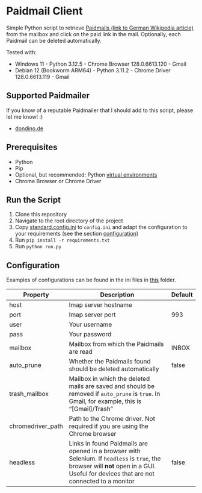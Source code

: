 # Paidmail Client

Simple Python script to retrieve [Paidmails (link to German Wikipedia article)](https://de.wikipedia.org/wiki/Paidmail) from the mailbox and click on the paid link in the mail. Optionally, each Paidmail can be deleted automatically.

Tested with:

- Windows 11 - Python 3.12.5 - Chrome Browser 128.0.6613.120 - Gmail
- Debian 12 (Bookworm ARM64) - Python 3.11.2 - Chrome Driver 128.0.6613.119 - Gmail

## Supported Paidmailer

If you know of a reputable Paidmailer that I should add to this script, please let me know! :)

- [dondino.de](https://dondino.de)

## Prerequisites

- Python
- Pip
- Optional, but recommended: Python [virtual environments](https://docs.python.org/3/library/venv.html)
- Chrome Browser or Chrome Driver

## Run the Script

1. Clone this repository
2. Navigate to the root directory of the project
3. Copy [standard.config.ini](./examples/standard.config.ini) to `config.ini` and adapt the configuration to your requirements (see the section [configuration](#configuration))
4. Run `pip install -r requirements.txt`
5. Run `python run.py`

## Configuration

Examples of configurations can be found in the ini files in [this](./examples/) folder.

| **Property**      | **Description**                                                                                                                                                                         | **Default** |
|-------------------|-----------------------------------------------------------------------------------------------------------------------------------------------------------------------------------------|-------------|
| host              | Imap server hostname                                                                                                                                                                    |             |
| port              | Imap server port                                                                                                                                                                        | 993         |
| user              | Your username                                                                                                                                                                           |             |
| pass              | Your password                                                                                                                                                                           |             |
| mailbox           | Mailbox from which the Paidmails are read                                                                                                                                               | INBOX       |
| auto_prune        | Whether the Paidmails found should be deleted automatically                                                                                                                             | false       |
| trash_mailbox     | Mailbox in which the deleted mails are saved and should be removed if `auto_prune` is `true`. In Gmail, for example, this is “[Gmail]/Trash”                                            |             |
| chromedriver_path | Path to the Chrome driver. Not required if you are using the Chrome browser                                                                                                             |             |
| headless          | Links in found Paidmails are opened in a browser with Selenium. If `headless` is `true`, the browser will **not** open in a GUI. Useful for devices that are not connected to a monitor | false       |
